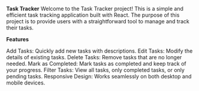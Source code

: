 **Task Tracker**
Welcome to the Task Tracker project! This is a simple and efficient task tracking application built with React. The purpose of this project is to provide users with a straightforward tool to manage and track their tasks.

**Features**

Add Tasks: Quickly add new tasks with descriptions.
Edit Tasks: Modify the details of existing tasks.
Delete Tasks: Remove tasks that are no longer needed.
Mark as Completed: Mark tasks as completed and keep track of your progress.
Filter Tasks: View all tasks, only completed tasks, or only pending tasks.
Responsive Design: Works seamlessly on both desktop and mobile devices.
